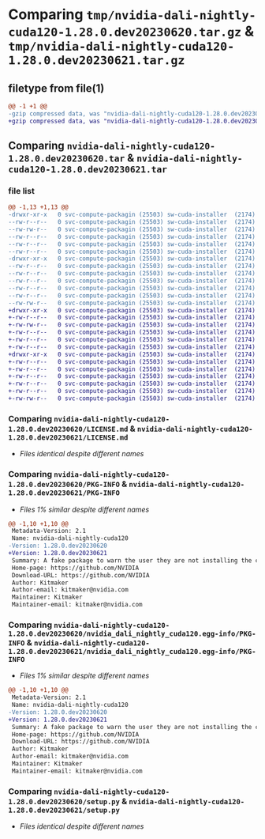 # Comparing `tmp/nvidia-dali-nightly-cuda120-1.28.0.dev20230620.tar.gz` & `tmp/nvidia-dali-nightly-cuda120-1.28.0.dev20230621.tar.gz`

## filetype from file(1)

```diff
@@ -1 +1 @@
-gzip compressed data, was "nvidia-dali-nightly-cuda120-1.28.0.dev20230620.tar", last modified: Tue Jun 20 10:44:37 2023, max compression
+gzip compressed data, was "nvidia-dali-nightly-cuda120-1.28.0.dev20230621.tar", last modified: Thu Jun 22 15:24:32 2023, max compression
```

## Comparing `nvidia-dali-nightly-cuda120-1.28.0.dev20230620.tar` & `nvidia-dali-nightly-cuda120-1.28.0.dev20230621.tar`

### file list

```diff
@@ -1,13 +1,13 @@
-drwxr-xr-x   0 svc-compute-packagin (25503) sw-cuda-installer  (2174)        0 2023-06-20 10:44:37.855159 nvidia-dali-nightly-cuda120-1.28.0.dev20230620/
--rw-r--r--   0 svc-compute-packagin (25503) sw-cuda-installer  (2174)      459 2023-06-20 10:44:37.000000 nvidia-dali-nightly-cuda120-1.28.0.dev20230620/ERROR.txt
--rw-rw-r--   0 svc-compute-packagin (25503) sw-cuda-installer  (2174)    11336 2023-06-14 04:38:44.000000 nvidia-dali-nightly-cuda120-1.28.0.dev20230620/LICENSE.md
--rw-r--r--   0 svc-compute-packagin (25503) sw-cuda-installer  (2174)       27 2023-06-20 10:44:37.000000 nvidia-dali-nightly-cuda120-1.28.0.dev20230620/PACKAGE_NAME
--rw-r--r--   0 svc-compute-packagin (25503) sw-cuda-installer  (2174)     1668 2023-06-20 10:44:37.855159 nvidia-dali-nightly-cuda120-1.28.0.dev20230620/PKG-INFO
--rw-r--r--   0 svc-compute-packagin (25503) sw-cuda-installer  (2174)      286 2023-06-20 10:44:37.000000 nvidia-dali-nightly-cuda120-1.28.0.dev20230620/README.rst
-drwxr-xr-x   0 svc-compute-packagin (25503) sw-cuda-installer  (2174)        0 2023-06-20 10:44:37.855159 nvidia-dali-nightly-cuda120-1.28.0.dev20230620/nvidia_dali_nightly_cuda120.egg-info/
--rw-r--r--   0 svc-compute-packagin (25503) sw-cuda-installer  (2174)     1668 2023-06-20 10:44:37.000000 nvidia-dali-nightly-cuda120-1.28.0.dev20230620/nvidia_dali_nightly_cuda120.egg-info/PKG-INFO
--rw-r--r--   0 svc-compute-packagin (25503) sw-cuda-installer  (2174)      257 2023-06-20 10:44:37.000000 nvidia-dali-nightly-cuda120-1.28.0.dev20230620/nvidia_dali_nightly_cuda120.egg-info/SOURCES.txt
--rw-r--r--   0 svc-compute-packagin (25503) sw-cuda-installer  (2174)        1 2023-06-20 10:44:37.000000 nvidia-dali-nightly-cuda120-1.28.0.dev20230620/nvidia_dali_nightly_cuda120.egg-info/dependency_links.txt
--rw-r--r--   0 svc-compute-packagin (25503) sw-cuda-installer  (2174)       22 2023-06-20 10:44:37.000000 nvidia-dali-nightly-cuda120-1.28.0.dev20230620/nvidia_dali_nightly_cuda120.egg-info/top_level.txt
--rw-r--r--   0 svc-compute-packagin (25503) sw-cuda-installer  (2174)       38 2023-06-20 10:44:37.855159 nvidia-dali-nightly-cuda120-1.28.0.dev20230620/setup.cfg
--rw-rw-r--   0 svc-compute-packagin (25503) sw-cuda-installer  (2174)     4560 2023-06-14 04:38:44.000000 nvidia-dali-nightly-cuda120-1.28.0.dev20230620/setup.py
+drwxr-xr-x   0 svc-compute-packagin (25503) sw-cuda-installer  (2174)        0 2023-06-22 15:24:32.876755 nvidia-dali-nightly-cuda120-1.28.0.dev20230621/
+-rw-r--r--   0 svc-compute-packagin (25503) sw-cuda-installer  (2174)      459 2023-06-22 15:24:32.000000 nvidia-dali-nightly-cuda120-1.28.0.dev20230621/ERROR.txt
+-rw-rw-r--   0 svc-compute-packagin (25503) sw-cuda-installer  (2174)    11336 2023-06-14 04:38:44.000000 nvidia-dali-nightly-cuda120-1.28.0.dev20230621/LICENSE.md
+-rw-r--r--   0 svc-compute-packagin (25503) sw-cuda-installer  (2174)       27 2023-06-22 15:24:32.000000 nvidia-dali-nightly-cuda120-1.28.0.dev20230621/PACKAGE_NAME
+-rw-r--r--   0 svc-compute-packagin (25503) sw-cuda-installer  (2174)     1668 2023-06-22 15:24:32.876755 nvidia-dali-nightly-cuda120-1.28.0.dev20230621/PKG-INFO
+-rw-r--r--   0 svc-compute-packagin (25503) sw-cuda-installer  (2174)      286 2023-06-22 15:24:32.000000 nvidia-dali-nightly-cuda120-1.28.0.dev20230621/README.rst
+drwxr-xr-x   0 svc-compute-packagin (25503) sw-cuda-installer  (2174)        0 2023-06-22 15:24:32.876755 nvidia-dali-nightly-cuda120-1.28.0.dev20230621/nvidia_dali_nightly_cuda120.egg-info/
+-rw-r--r--   0 svc-compute-packagin (25503) sw-cuda-installer  (2174)     1668 2023-06-22 15:24:32.000000 nvidia-dali-nightly-cuda120-1.28.0.dev20230621/nvidia_dali_nightly_cuda120.egg-info/PKG-INFO
+-rw-r--r--   0 svc-compute-packagin (25503) sw-cuda-installer  (2174)      257 2023-06-22 15:24:32.000000 nvidia-dali-nightly-cuda120-1.28.0.dev20230621/nvidia_dali_nightly_cuda120.egg-info/SOURCES.txt
+-rw-r--r--   0 svc-compute-packagin (25503) sw-cuda-installer  (2174)        1 2023-06-22 15:24:32.000000 nvidia-dali-nightly-cuda120-1.28.0.dev20230621/nvidia_dali_nightly_cuda120.egg-info/dependency_links.txt
+-rw-r--r--   0 svc-compute-packagin (25503) sw-cuda-installer  (2174)       22 2023-06-22 15:24:32.000000 nvidia-dali-nightly-cuda120-1.28.0.dev20230621/nvidia_dali_nightly_cuda120.egg-info/top_level.txt
+-rw-r--r--   0 svc-compute-packagin (25503) sw-cuda-installer  (2174)       38 2023-06-22 15:24:32.876755 nvidia-dali-nightly-cuda120-1.28.0.dev20230621/setup.cfg
+-rw-rw-r--   0 svc-compute-packagin (25503) sw-cuda-installer  (2174)     4560 2023-06-14 04:38:44.000000 nvidia-dali-nightly-cuda120-1.28.0.dev20230621/setup.py
```

### Comparing `nvidia-dali-nightly-cuda120-1.28.0.dev20230620/LICENSE.md` & `nvidia-dali-nightly-cuda120-1.28.0.dev20230621/LICENSE.md`

 * *Files identical despite different names*

### Comparing `nvidia-dali-nightly-cuda120-1.28.0.dev20230620/PKG-INFO` & `nvidia-dali-nightly-cuda120-1.28.0.dev20230621/PKG-INFO`

 * *Files 1% similar despite different names*

```diff
@@ -1,10 +1,10 @@
 Metadata-Version: 2.1
 Name: nvidia-dali-nightly-cuda120
-Version: 1.28.0.dev20230620
+Version: 1.28.0.dev20230621
 Summary: A fake package to warn the user they are not installing the correct package.
 Home-page: https://github.com/NVIDIA
 Download-URL: https://github.com/NVIDIA
 Author: Kitmaker
 Author-email: kitmaker@nvidia.com
 Maintainer: Kitmaker
 Maintainer-email: kitmaker@nvidia.com
```

### Comparing `nvidia-dali-nightly-cuda120-1.28.0.dev20230620/nvidia_dali_nightly_cuda120.egg-info/PKG-INFO` & `nvidia-dali-nightly-cuda120-1.28.0.dev20230621/nvidia_dali_nightly_cuda120.egg-info/PKG-INFO`

 * *Files 1% similar despite different names*

```diff
@@ -1,10 +1,10 @@
 Metadata-Version: 2.1
 Name: nvidia-dali-nightly-cuda120
-Version: 1.28.0.dev20230620
+Version: 1.28.0.dev20230621
 Summary: A fake package to warn the user they are not installing the correct package.
 Home-page: https://github.com/NVIDIA
 Download-URL: https://github.com/NVIDIA
 Author: Kitmaker
 Author-email: kitmaker@nvidia.com
 Maintainer: Kitmaker
 Maintainer-email: kitmaker@nvidia.com
```

### Comparing `nvidia-dali-nightly-cuda120-1.28.0.dev20230620/setup.py` & `nvidia-dali-nightly-cuda120-1.28.0.dev20230621/setup.py`

 * *Files identical despite different names*

